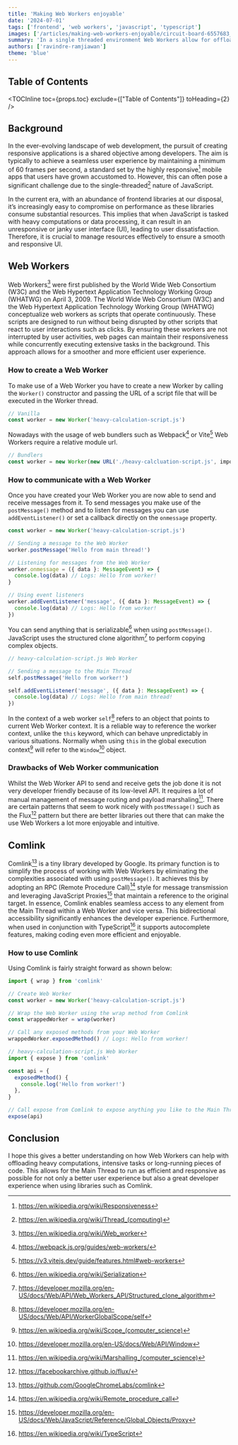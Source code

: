 ```yaml
---
title: 'Making Web Workers enjoyable'
date: '2024-07-01'
tags: ['frontend', 'web workers', 'javascript', 'typescript']
images: ['/articles/making-web-workers-enjoyable/circuit-board-6557683_1280.jpg']
summary: 'In a single threaded environment Web Workers allow for offloading intensive tasks to keep the main thread free and responsive.'
authors: ['ravindre-ramjiawan']
theme: 'blue'
---
```


## Table of Contents

<TOCInline toc={props.toc} exclude={["Table of Contents"]} toHeading={2} />

## Background

In the ever-evolving landscape of web development, the pursuit of creating responsive applications is a shared objective among developers.
The aim is typically to achieve a seamless user experience by maintaining a minimum of 60 frames per second, a standard set by the highly responsive[^1] mobile apps that users have grown accustomed to.
However, this can often pose a significant challenge due to the single-threaded[^2] nature of JavaScript.

In the current era, with an abundance of frontend libraries at our disposal, it’s increasingly easy to compromise on performance as these libraries consume substantial resources.
This implies that when JavaScript is tasked with heavy computations or data processing, it can result in an unresponsive or janky user interface (UI), leading to user dissatisfaction.
Therefore, it is crucial to manage resources effectively to ensure a smooth and responsive UI.

## Web Workers

Web Workers[^3] were first published by the World Wide Web Consortium (W3C) and the Web Hypertext Application Technology Working Group (WHATWG) on April 3, 2009.
The World Wide Web Consortium (W3C) and the Web Hypertext Application Technology Working Group (WHATWG) conceptualize web workers as scripts that operate continuously.
These scripts are designed to run without being disrupted by other scripts that react to user interactions such as clicks.
By ensuring these workers are not interrupted by user activities, web pages can maintain their responsiveness while concurrently executing extensive tasks in the background.
This approach allows for a smoother and more efficient user experience.

### How to create a Web Worker

To make use of a Web Worker you have to create a new Worker by calling the `Worker()` constructor and passing the URL of a script file that will be executed in the Worker thread.

```typescript
// Vanilla
const worker = new Worker('heavy-calculation-script.js')
```

Nowadays with the usage of web bundlers such as Webpack[^4] or Vite[^5] Web Workers require a relative module url.

```typescript
// Bundlers
const worker = new Worker(new URL('./heavy-calcluation-script.js', import.meta.url))
```

### How to communicate with a Web Worker

Once you have created your Web Worker you are now able to send and receive messages from it.
To send messages you make use of the `postMessage()` method and to listen for messages you can use `addEventListener()` or set a callback directly on the `onmessage` property.

```typescript
const worker = new Worker('heavy-calculation-script.js')

// Sending a message to the Web Worker
worker.postMessage('Hello from main thread!')

// Listening for messages from the Web Worker
worker.onmessage = ({ data }: MessageEvent) => {
  console.log(data) // Logs: Hello from worker!
}

// Using event listeners
worker.addEventListener('message', ({ data }: MessageEvent) => {
  console.log(data) // Logs: Hello from worker!
})
```

You can send anything that is serializable[^6] when using `postMessage()`. JavaScript uses the structured clone algorithm[^7] to perform copying complex objects.

```typescript
// heavy-calculation-script.js Web Worker

// Sending a message to the Main Thread
self.postMessage('Hello from worker!')

self.addEventListener('message', ({ data }: MessageEvent) => {
  console.log(data) // Logs: Hello from main thread!
})
```

In the context of a web worker `self`[^8] refers to an object that points to current Web Worker context. It is a reliable way to reference the worker context, unlike the `this` keyword, which can behave unpredictably in various situations.
Normally when using `this` in the global execution context[^9] will refer to the `Window`[^10] object.

### Drawbacks of Web Worker communication

Whilst the Web Worker API to send and receive gets the job done it is not very developer friendly because of its low-level API.
It requires a lot of manual management of message routing and payload marshaling[^11].
There are certain patterns that seem to work nicely with `postMessage()` such as the Flux[^12] pattern but there are better libraries out there that can make the use Web Workers a lot more enjoyable and intuitive.

## Comlink

Comlink[^13] is a tiny library developed by Google. Its primary function is to simplify the process of working with Web Workers by eliminating the complexities associated with using `postMessage()`.
It achieves this by adopting an RPC (Remote Procedure Call)[^14] style for message transmission and leveraging JavaScript Proxies[^15] that maintain a reference to the original target.
In essence, Comlink enables seamless access to any element from the Main Thread within a Web Worker and vice versa.
This bidirectional accessibility significantly enhances the developer experience.
Furthermore, when used in conjunction with TypeScript[^16] it supports autocomplete features, making coding even more efficient and enjoyable.

### How to use Comlink

Using Comlink is fairly straight forward as shown below:

```typescript
import { wrap } from 'comlink'

// Create Web Worker
const worker = new Worker('heavy-calculation-script.js')

// Wrap the Web Worker using the wrap method from Comlink
const wrappedWorker = wrap(worker)

// Call any exposed methods from your Web Worker
wrappedWorker.exposedMethod() // Logs: Hello from worker!
```

```typescript
// heavy-calculation-script.js Web Worker
import { expose } from 'comlink'

const api = {
  exposedMethod() {
    console.log('Hello from worker!')
  },
}

// Call expose from Comlink to expose anything you like to the Main Thread to have access to
expose(api)
```

## Conclusion

I hope this gives a better understanding on how Web Workers can help with offloading heavy computations, intensive tasks or long-running pieces of code.
This allows for the Main Thread to run as efficient and responsive as possible for not only a better user experience but also a great developer experience when using libraries such as Comlink.

[^1]: https://en.wikipedia.org/wiki/Responsiveness
[^2]: https://en.wikipedia.org/wiki/Thread_(computing)
[^3]: https://en.wikipedia.org/wiki/Web_worker
[^4]: https://webpack.js.org/guides/web-workers/
[^5]: https://v3.vitejs.dev/guide/features.html#web-workers
[^6]: https://en.wikipedia.org/wiki/Serialization
[^7]: https://developer.mozilla.org/en-US/docs/Web/API/Web_Workers_API/Structured_clone_algorithm
[^8]: https://developer.mozilla.org/en-US/docs/Web/API/WorkerGlobalScope/self
[^9]: https://en.wikipedia.org/wiki/Scope_(computer_science)
[^10]: https://developer.mozilla.org/en-US/docs/Web/API/Window
[^11]: https://en.wikipedia.org/wiki/Marshalling_(computer_science)
[^12]: https://facebookarchive.github.io/flux/
[^13]: https://github.com/GoogleChromeLabs/comlink
[^14]: https://en.wikipedia.org/wiki/Remote_procedure_call
[^15]: https://developer.mozilla.org/en-US/docs/Web/JavaScript/Reference/Global_Objects/Proxy
[^16]: https://en.wikipedia.org/wiki/TypeScript
